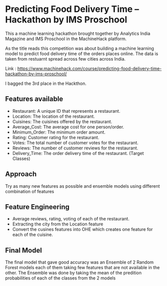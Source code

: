 # Predicting Food Delivery Time – Hackathon by IMS Proschool
This a machine learning hackathon brought together by Analytics India Magazine and IMS Proschool in the MachineHack platform.

As the title reads this competition was about building a machine learning model to predict food delivery time of the orders places online. The data is taken from restuarnt spread across few cities across India. 

Link : https://www.machinehack.com/course/predicting-food-delivery-time-hackathon-by-ims-proschool/

I bagged the 3rd place in the Hackthon.

## Features available
* Restaurant: A unique ID that represents a restaurant.
* Location: The location of the restaurant.
* Cuisines: The cuisines offered by the restaurant.
* Average_Cost: The average cost for one person/order.
* Minimum_Order: The minimum order amount.
* Rating: Customer rating for the restaurant.
* Votes: The total number of customer votes for the restaurant.
* Reviews: The number of customer reviews for the restaurant.
* Delivery_Time: The order delivery time of the restaurant. (Target Classes) 

## Approach
Try as many new features as possible and ensemble models using different combination of features

## Feature Engineering
* Average reviews, rating, voting of each of the restaurant. 
* Extracting the city from the Location feature
* Convert the cusines features into OHE which creates one feature for each of the cuisine.

## Final Model
The final model that gave good accuracy was an Ensemble of 2 Random Forest models each of them taking few features that are not available in the other. The Ensemble was done by taking the mean of the predition probabilities of each of the classes from the 2 models
